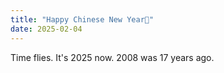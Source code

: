 ```yaml
---
title: "Happy Chinese New Year🧨"
date: 2025-02-04
---
```


Time flies. It's 2025 now. 2008 was 17 years ago.
